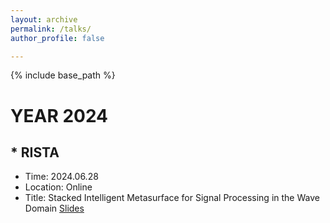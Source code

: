 ```yaml
---
layout: archive
permalink: /talks/
author_profile: false

---
```


{% include base_path %}
# YEAR 2024
## \* RISTA
* Time: 2024.06.28
* Location: Online
* Title: Stacked Intelligent Metasurface for Signal Processing in the Wave Domain [Slides](https://jiancheng-an.github.io/files/RISTA_Jiancheng_20240628_homepage.pdf)

